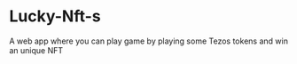 # Lucky-Nft-s

A web app where you can play game by playing some Tezos tokens and win an unique NFT
